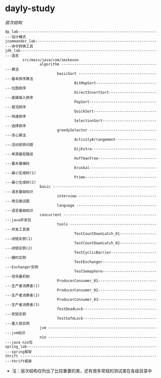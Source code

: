 dayly-study
===========

*层次结构* 
    
    dp_lab-------------------------------------------------------------------设计模式
    jcommander_lab-----------------------------------------------------------命令转换工具
    jdk_lab------------------------------------------------------------------语言
            src/main/java/com/smikevon
                    algorithm -----------------------------------------------算法
                            basicSort ---------------------------------------基本排序算法
                                    BitMapSort-------------------------------位图排序
                                    DirectInsertSort-------------------------直接插入排序
                                    PopSort----------------------------------冒泡排序
                                    QuickSort--------------------------------快速排序
                                    SelectionSort----------------------------选择排序
                            greedySelector ----------------------------------贪心算法
                                    ActivityArrangement----------------------活动安排问题
                                    Dijkstra---------------------------------单源最短路径
                                    HuffmanTree------------------------------霍夫曼编码
                                    Kruskal----------------------------------最小生成树(1)
                                    Prime------------------------------------最小生成树(2)
                    basic ---------------------------------------------------语言基础知识
                            interview ---------------------------------------常见面试题
                            language ----------------------------------------语言基础知识
                    concurrent ----------------------------------------------java并发包
                            tools -------------------------------------------并发工具类
                                    TestCountDownLatch_01--------------------闭锁实例(1)
                                    TestCountDownLatch_02--------------------闭锁实例(2)
                                    TestCyclicBarrier------------------------栅栏实例
                                    TestExchanger----------------------------Exchanger实例
                                    TestSemaphore----------------------------信号量机制
                            ProducerConsumer_01------------------------------生产者消费者(1)
                            ProducerConsumer_02------------------------------生产者消费者(2)
                            ProducerConsumer_03------------------------------生产者消费者(3)
                            TestDeadLock-------------------------------------死锁实例
                            TestSafeLock-------------------------------------重入锁实例
                    jvm -----------------------------------------------------jvm知识
                    nio -----------------------------------------------------java nio包
    spring_lab---------------------------------------------------------------spring框架                
    thrift ------------------------------------------------------------------thrift框架
        
* 注：层次结构仅列出了比较重要的类，还有很多常规的测试类在各级目录中
